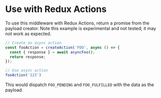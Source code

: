 # Use with Redux Actions

To use this middleware with Redux Actions, return a promise from the payload creator. Note this example is experimental and not tested; it may not work as expected.

```javascript
// Create an async action
const fooAction = createAction('FOO', async () => {
  const { response } = await asyncFoo();
  return response;
});

// Use async action
fooAction('123')
```

This would dispatch `FOO_PENDING` and `FOO_FULFILLED` with the data as the payload.

